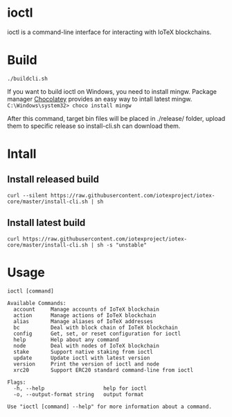 # ioctl
ioctl is a command-line interface for interacting with IoTeX blockchains.

# Build
`./buildcli.sh`

If you want to build ioctl on Windows, you need to install mingw. Package manager [Chocolatey](https://chocolatey.org/) provides an easy way to intall latest mingw.
`C:\Windows\system32> choco install mingw`

After this command, target bin files will be placed in ./release/ folder, upload them to
specific release so install-cli.sh can download them.

# Intall
## Install released build
    curl --silent https://raw.githubusercontent.com/iotexproject/iotex-core/master/install-cli.sh | sh

## Install latest build
    curl https://raw.githubusercontent.com/iotexproject/iotex-core/master/install-cli.sh | sh -s "unstable"

# Usage
    ioctl [command]
    
    Available Commands:
      account     Manage accounts of IoTeX blockchain
      action      Manage actions of IoTeX blockchain
      alias       Manage aliases of IoTeX addresses
      bc          Deal with block chain of IoTeX blockchain
      config      Get, set, or reset configuration for ioctl
      help        Help about any command
      node        Deal with nodes of IoTeX blockchain
      stake       Support native staking from ioctl
      update      Update ioctl with latest version
      version     Print the version of ioctl and node
      xrc20       Support ERC20 standard command-line from ioctl
    
    Flags:
      -h, --help                   help for ioctl
      -o, --output-format string   output format
    
    Use "ioctl [command] --help" for more information about a command.
